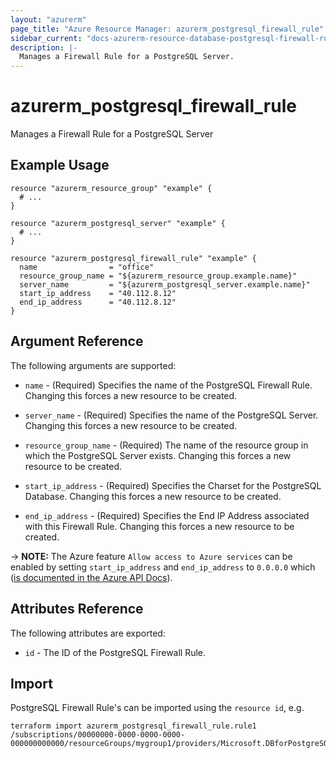 ```yaml
---
layout: "azurerm"
page_title: "Azure Resource Manager: azurerm_postgresql_firewall_rule"
sidebar_current: "docs-azurerm-resource-database-postgresql-firewall-rule"
description: |-
  Manages a Firewall Rule for a PostgreSQL Server.
---
```


# azurerm_postgresql_firewall_rule

Manages a Firewall Rule for a PostgreSQL Server

## Example Usage

```hcl
resource "azurerm_resource_group" "example" {
  # ...
}

resource "azurerm_postgresql_server" "example" {
  # ...
}

resource "azurerm_postgresql_firewall_rule" "example" {
  name                = "office"
  resource_group_name = "${azurerm_resource_group.example.name}"
  server_name         = "${azurerm_postgresql_server.example.name}"
  start_ip_address    = "40.112.8.12"
  end_ip_address      = "40.112.8.12"
}
```

## Argument Reference

The following arguments are supported:

* `name` - (Required) Specifies the name of the PostgreSQL Firewall Rule. Changing this forces a
    new resource to be created.

* `server_name` - (Required) Specifies the name of the PostgreSQL Server. Changing this forces a new resource to be created.

* `resource_group_name` - (Required) The name of the resource group in which the PostgreSQL Server exists. Changing this forces a new resource to be created.

* `start_ip_address` - (Required) Specifies the Charset for the PostgreSQL Database. Changing this forces a new resource to be created.

* `end_ip_address` - (Required) Specifies the End IP Address associated with this Firewall Rule. Changing this forces a new resource to be created.

-> **NOTE:** The Azure feature `Allow access to Azure services` can be enabled by setting `start_ip_address` and `end_ip_address` to `0.0.0.0` which ([is documented in the Azure API Docs](https://docs.microsoft.com/en-us/rest/api/sql/firewallrules/createorupdate)).


## Attributes Reference

The following attributes are exported:

* `id` - The ID of the PostgreSQL Firewall Rule.

## Import

PostgreSQL Firewall Rule's can be imported using the `resource id`, e.g.

```shell
terraform import azurerm_postgresql_firewall_rule.rule1 /subscriptions/00000000-0000-0000-0000-000000000000/resourceGroups/mygroup1/providers/Microsoft.DBforPostgreSQL/servers/server1/firewallRules/rule1
```
